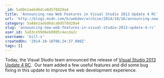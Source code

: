 ```yaml
---
_id: 5a88e1aebd6dca0d5f0d28a4
title: 'Announcing new Web Features in Visual Studio 2013 Update 4 RC'
url: 'http://blogs.msdn.com/b/webdev/archive/2014/10/16/announcing-new-web-features-in-visual-studio-2013-update-4-rc.aspx'
category: 5a88e1aebd6dca0d5f0d28a4
slug: 'announcing-new-web-features-in-visual-studio-2013-update-4-rc'
user_id: 5a83ce59d6eb0005c4ecda2c
username: 'bill-s'
createdOn: '2014-10-18T06:24:37.000Z'
tags: []
---
```


Today, the Visual Studio team announced the release of <a href="http://go.microsoft.com/fwlink/?LinkId=510314">Visual Studio 2013 Update 4 RC</a>.  Our team added a few useful features and did some bug fixing in this update to improve the web development experience.
